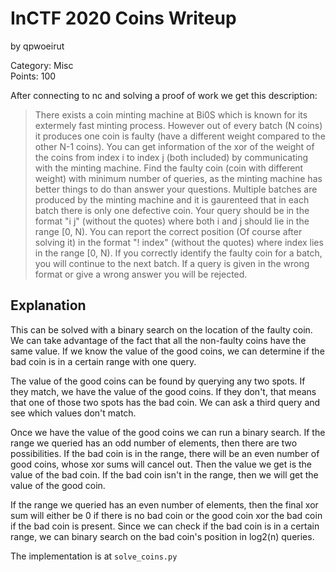 # InCTF 2020 Coins Writeup
by qpwoeirut

Category: Misc<br>
Points: 100<br>

After connecting to nc and solving a proof of work we get this description:
> There exists a coin minting machine at Bi0S which is known for its extermely fast minting process. However out of every batch (N coins) it produces one coin is faulty (have a different weight compared to the other N-1 coins). You can get information of the xor of the weight of the coins from index i to index j (both included) by communicating with the minting machine. Find the faulty coin (coin with different weight) with minimum number of queries, as the minting machine has better things to do than answer your questions. Multiple batches are produced by the minting machine and it is gaurenteed that in each batch there is only one defective coin. Your query should be in the format "i j" (without the quotes) where both i and j should lie in the range [0, N). You can report the correct position (Of course after solving it) in the format "! index" (without the quotes) where index lies in the range [0, N). If you correctly identify the faulty coin for a batch, you will continue to the next batch. If a query is given in the wrong format or give a wrong answer you will be rejected.

## Explanation
This can be solved with a binary search on the location of the faulty coin.
We can take advantage of the fact that all the non-faulty coins have the same value.
If we know the value of the good coins, we can determine if the bad coin is in a certain range with one query.

The value of the good coins can be found by querying any two spots. 
If they match, we have the value of the good coins.
If they don't, that means that one of those two spots has the bad coin.
We can ask a third query and see which values don't match.

Once we have the value of the good coins we can run a binary search.
If the range we queried has an odd number of elements, then there are two possibilities.
If the bad coin is in the range, there will be an even number of good coins, whose xor sums will cancel out.
Then the value we get is the value of the bad coin.
If the bad coin isn't in the range, then we will get the value of the good coin.

If the range we queried has an even number of elements, then the final xor sum will either be 0 if there is no bad coin or the good coin xor the bad coin if the bad coin is present.
Since we can check if the bad coin is in a certain range, we can binary search on the bad coin's position in log2(n) queries.

The implementation is at `solve_coins.py`